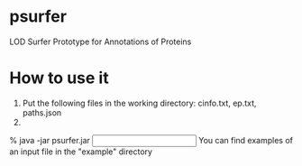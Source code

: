 # psurfer
LOD Surfer Prototype for Annotations of Proteins

# How to use it
1. Put the following files in the working directory: cinfo.txt, ep.txt, paths.json 
2. 
% java -jar psurfer.jar <input file> <output file>
  You can find examples of an input file in the "example" directory
